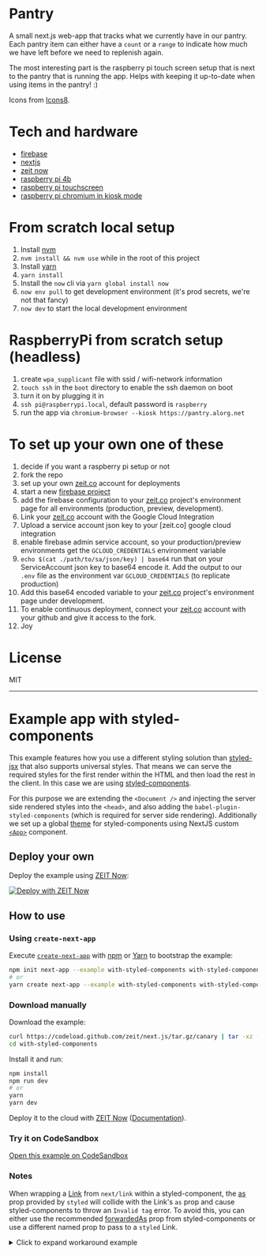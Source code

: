 # Pantry

A small next.js web-app that tracks what we currently have in our pantry. Each pantry item can either have a `count` or a `range` to indicate how much we have left before we need to replenish again.

The most interesting part is the raspberry pi touch screen setup that is next to the pantry that is running the app. Helps with keeping it up-to-date when using items in the pantry! :)

Icons from [Icons8](https://icons8.com/icon/pack/food/cotton).

# Tech and hardware

- [firebase]()
- [nextjs]()
- [zeit now]()
- [raspberry pi 4b]()
- [raspberry pi touchscreen]()
- [raspberry pi chromium in kiosk mode]()

# From scratch local setup

1. Install [nvm](https://github.com/nvm-sh/nvm#installing-and-updating)
2. `nvm install && nvm use` while in the root of this project
3. Install [yarn](https://classic.yarnpkg.com/en/docs/install#alternatives-stable)
4. `yarn install`
5. Install the `now` cli via `yarn global install now`
6. `now env pull` to get development environment (it's prod secrets, we're not that fancy)
7. `now dev` to start the local development environment

# RaspberryPi from scratch setup (headless)

1. create `wpa_supplicant` file with ssid / wifi-network information
2. `touch ssh` in the `boot` directory to enable the ssh daemon on boot
3. turn it on by plugging it in
4. `ssh pi@raspberrypi.local`, default password is `raspberry`
5. run the app via `chromium-browser --kiosk https://pantry.alorg.net`

# To set up your own one of these

1. decide if you want a raspberry pi setup or not
2. fork the repo
3. set up your own [zeit.co](https://zeit.co) account for deployments
4. start a new [firebase project]()
5. add the firebase configuration to your [zeit.co]() project's environment page for all environments (production, preview, development).
6. Link your [zeit.co]() account with the Google Cloud Integration
7. Upload a service account json key to your [zeit.co] google cloud integration
8. enable firebase admin service account, so your production/preview environments get the `GCLOUD_CREDENTIALS` environment variable
9. `echo $(cat ./path/to/sa/json/key) | base64` run that on your ServiceAccount json key to base64 encode it. Add the output to our `.env` file as the environment var `GCLOUD_CREDENTIALS` (to replicate production)
10. Add this base64 encoded variable to your [zeit.co]() project's environment page under development.
11. To enable continuous deployment, connect your [zeit.co]() account with your github and give it access to the fork.
12. Joy

# License

MIT

---

# Example app with styled-components

This example features how you use a different styling solution than [styled-jsx](https://github.com/zeit/styled-jsx) that also supports universal styles. That means we can serve the required styles for the first render within the HTML and then load the rest in the client. In this case we are using [styled-components](https://github.com/styled-components/styled-components).

For this purpose we are extending the `<Document />` and injecting the server side rendered styles into the `<head>`, and also adding the `babel-plugin-styled-components` (which is required for server side rendering). Additionally we set up a global [theme](https://www.styled-components.com/docs/advanced#theming) for styled-components using NextJS custom [`<App>`](https://nextjs.org/docs#custom-app) component.

## Deploy your own

Deploy the example using [ZEIT Now](https://zeit.co/now):

[![Deploy with ZEIT Now](https://zeit.co/button)](https://zeit.co/import/project?template=https://github.com/zeit/next.js/tree/canary/examples/with-styled-components)

## How to use

### Using `create-next-app`

Execute [`create-next-app`](https://github.com/zeit/next.js/tree/canary/packages/create-next-app) with [npm](https://docs.npmjs.com/cli/init) or [Yarn](https://yarnpkg.com/lang/en/docs/cli/create/) to bootstrap the example:

```bash
npm init next-app --example with-styled-components with-styled-components-app
# or
yarn create next-app --example with-styled-components with-styled-components-app
```

### Download manually

Download the example:

```bash
curl https://codeload.github.com/zeit/next.js/tar.gz/canary | tar -xz --strip=2 next.js-canary/examples/with-styled-components
cd with-styled-components
```

Install it and run:

```bash
npm install
npm run dev
# or
yarn
yarn dev
```

Deploy it to the cloud with [ZEIT Now](https://zeit.co/import?filter=next.js&utm_source=github&utm_medium=readme&utm_campaign=next-example) ([Documentation](https://nextjs.org/docs/deployment)).

### Try it on CodeSandbox

[Open this example on CodeSandbox](https://codesandbox.io/s/github/zeit/next.js/tree/canary/examples/with-styled-components)

### Notes

When wrapping a [Link](https://nextjs.org/docs/api-reference/next/link) from `next/link` within a styled-component, the [as](https://styled-components.com/docs/api#as-polymorphic-prop) prop provided by `styled` will collide with the Link's `as` prop and cause styled-components to throw an `Invalid tag` error. To avoid this, you can either use the recommended [forwardedAs](https://styled-components.com/docs/api#forwardedas-prop) prop from styled-components or use a different named prop to pass to a `styled` Link.

<details>
<summary>Click to expand workaround example</summary>
<br />

**components/StyledLink.js**

```javascript
import React from 'react';
import Link from 'next/link';
import styled from 'styled-components';

const StyledLink = ({ as, children, className, href }) => (
  <Link href={href} as={as} passHref>
    <a className={className}>{children}</a>
  </Link>
);

export default styled(StyledLink)`
  color: #0075e0;
  text-decoration: none;
  transition: all 0.2s ease-in-out;

  &:hover {
    color: #40a9ff;
  }

  &:focus {
    color: #40a9ff;
    outline: none;
    border: 0;
  }
`;
```

**pages/index.js**

```javascript
import React from 'react';
import StyledLink from '../components/StyledLink';

export default () => (
  <StyledLink href="/post/[pid]" forwardedAs="/post/abc">
    First post
  </StyledLink>
);
```

</details>
